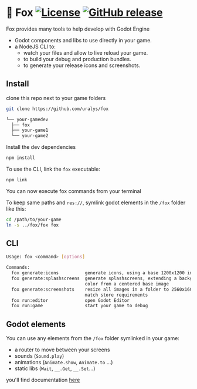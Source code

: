 # 🦊 Fox [![License](https://img.shields.io/badge/License-MIT-green.svg?colorB=3cc712)](license) [![GitHub release](https://img.shields.io/github/release/uralys/fox.svg)](https://github.com/uralys/fox/releases)

Fox provides many tools to help develop with Godot Engine

- Godot components and libs to use directly in your game.
- a NodeJS CLI to:
  - watch your files and allow to live reload your game.
  - to build your debug and production bundles.
  - to generate your release icons and screenshots.

## Install

clone this repo next to your game folders

```sh
git clone https://github.com/uralys/fox
```

```sh
└── your-gamedev
  ├── fox
  ├── your-game1
  └── your-game2
```

Install the dev dependencies

```sh
npm install
```

To use the CLI, link the `fox` executable:

```sh
npm link
```

You can now execute fox commands from your terminal

To keep same paths and `res://`, symlink godot elements in the `/fox` folder like this:

```sh
cd /path/to/your-game
ln -s ../fox/fox fox
```

## CLI

```sh
Usage: fox <command> [options]

Commands:
  fox generate:icons          generate icons, using a base 1200x1200 image
  fox generate:splashscreens  generate splashscreens, extending a background
                              color from a centered base image
  fox generate:screenshots    resize all images in a folder to 2560x1600, to
                              match store requirements
  fox run:editor              open Godot Editor
  fox run:game                start your game to debug
```

## Godot elements

You can use any elements from the `/fox` folder symlinked in your game:

- a router to move between your screens
- sounds (`Sound.play`)
- animations (`Animate.show`, `Animate.to` ...)
- static libs (`Wait`, `__.Get`, `__.Set`...)

you'll find documentation [here](./docs/godot-elements.md)
